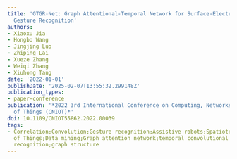 ```yaml
---
title: 'GTGR-Net: Graph Attentional-Temporal Network for Surface-Electromyography-Based
  Gesture Recognition'
authors:
- Xiaoxu Jia
- Hongbo Wang
- Jingjing Luo
- Zhiping Lai
- Xueze Zhang
- Weiqi Zhang
- Xiuhong Tang
date: '2022-01-01'
publishDate: '2025-02-07T13:55:32.299148Z'
publication_types:
- paper-conference
publication: '*2022 3rd International Conference on Computing, Networks and Internet
  of Things (CNIOT)*'
doi: 10.1109/CNIOT55862.2022.00039
tags:
- Correlation;Convolution;Gesture recognition;Assistive robots;Spatiotemporal phenomena;Internet
  of Things;Data mining;Graph attention network;temporal convolutional network;sEMG;gesture
  recognition;graph structure
---
```


